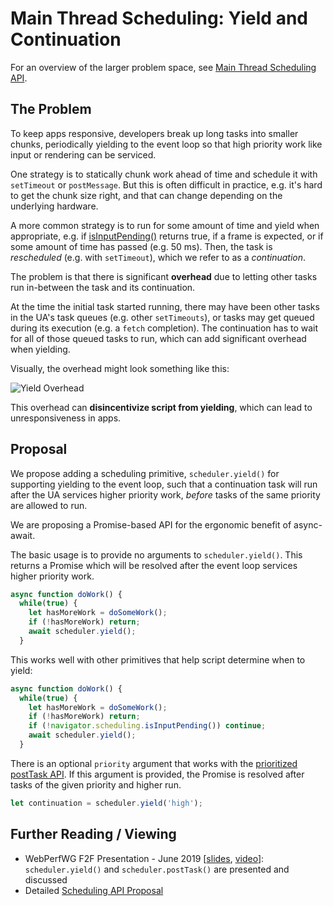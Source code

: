 # Main Thread Scheduling: Yield and Continuation

For an overview of the larger problem space, see [Main Thread Scheduling API](../../README.md).

## The Problem

To keep apps responsive, developers break up long tasks into smaller chunks,
periodically yielding to the event loop so that high priority work like input
or rendering can be serviced.

One strategy is to statically chunk work ahead of time and schedule it with
`setTimeout` or `postMessage`. But this is often difficult in practice, e.g.
it's hard to get the chunk size right, and that can change depending on the
underlying hardware.

A more common strategy is to run for some amount of time and yield when
appropriate, e.g. if
[isInputPending()](https://github.com/WICG/is-input-pending) returns true, if a
frame is expected, or if some amount of time has passed (e.g. 50 ms). Then, the
task is *rescheduled* (e.g. with `setTimeout`), which we refer to as a
*continuation*.

The problem is that there is significant **overhead** due to letting other
tasks run in-between the task and its continuation.

At the time the initial task started running, there may have been other tasks
in the UA's task queues (e.g. other `setTimeouts`), or tasks may get queued
during its execution (e.g. a `fetch` completion). The continuation has to wait
for all of those queued tasks to run, which can add significant overhead when
yielding.

Visually, the overhead might look something like this:

![Yield Overhead](../../images/yield-overhead.png)

This overhead can **disincentivize script from yielding**, which can lead to
unresponsiveness in apps.

## Proposal

We propose adding a scheduling primitive, `scheduler.yield()` for supporting
yielding to the event loop, such that a continuation task will run after the UA
services higher priority work, *before* tasks of the same priority are allowed
to run.

We are proposing a Promise-based API for the ergonomic benefit of async-await.

The basic usage is to provide no arguments to `scheduler.yield()`. This returns
a Promise which will be resolved after the event loop services higher priority
work.

```javascript
async function doWork() {
  while(true) {
    let hasMoreWork = doSomeWork();
    if (!hasMoreWork) return;
    await scheduler.yield();
  }
```

This works well with other primitives that help script determine when to yield:

```javascript
async function doWork() {
  while(true) {
    let hasMoreWork = doSomeWork();
    if (!hasMoreWork) return;
    if (!navigator.scheduling.isInputPending()) continue;
    await scheduler.yield();
  }
```

There is an optional `priority` argument that works with the [prioritized
postTask API](prioritized-post-task.md). If this argument is provided, the
Promise is resolved after tasks of the given priority and higher run.
```javascript
let continuation = scheduler.yield('high');
```

## Further Reading / Viewing

 * WebPerfWG F2F Presentation - June 2019 [[slides](https://docs.google.com/presentation/d/1GUB081FTpvFEwEkfePagFEkiqcLKKnIHkhym-I8tTd8/edit#slide=id.g5b43bd1ecf_0_508), [video](https://www.youtube.com/watch?v=eyAW4FuSgyE&t=14387)]: `scheduler.yield()` and `scheduler.postTask()` are presented and discussed
 * Detailed [Scheduling API Proposal](https://docs.google.com/document/d/1xU7HyNsEsbXhTgt0ZnXDbeSXm5-m5FzkLJAT6LTizEI/edit#heading=h.iw2lczs6xwe6)
